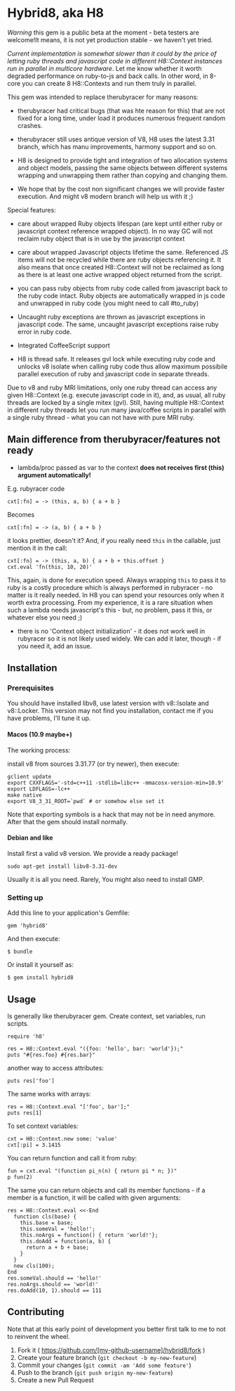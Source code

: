 # Hybrid8, aka H8

_Warning_ this gem is a public beta at the moment - beta testers are welcome!It means, it is not
yet production stable - we haven't yet tried.

_Current implementation is somewhat slower than it could by the price of letting ruby threads
and javascript code in different H8::Context instances run in parallel in multicore hardware_.
Let me know whether it worth degraded performance on ruby-to-js and back calls. In other word,
in 8-core you can create 8 H8::Contexts and run them truly in parallel.

This gem was intended to replace therubyracer for many reasons:

* therubyracer had critical bugs (that was hte reason for this) that are not fixed for a long time,
under load it produces numerous frequent random crashes.

* therubyracer still uses antique version of V8, H8 uses the latest 3.31 branch, which has manu
improvements, harmony support and so on.

* H8 is designed to provide tight and integration of two allocation systems and object models,
passing the same objects between different systems wrapping and unwrapping them rather than copying
and changing them.

* We hope that by the cost non significant changes we will provide faster execution. And might v8
modern branch will help us with it ;)

Special features:

- care about wrapped Ruby objects lifespan (are kept until either ruby or javascript context
reference wrapped object). In no way GC will not reclaim ruby object that is in use by the
javascript context

- care about wrapped Javascript objects lifetime the same. Referenced JS items will not be recycled
while there are ruby objects referencing it. It also means that once created H8::Context will not
be reclaimed as long as there is at least one active wrapped object returned from the script.

- you can pass ruby objects from ruby code called from javascript back to the ruby code intact.
Ruby objects are automatically wrapped in js code and unwrapped in ruby code (you might need to
call #to_ruby)

- Uncaught ruby exceptions are thrown as javascript exceptions in javascript code. The same,
uncaught javascript exceptions raise ruby error in ruby code.

- Integrated CoffeeScript support

- H8 is thread safe. It releases gvl lock while executing ruby code and unlocks v8 isolate when
calling ruby code thus allow maximum possibile parallel execution of ruby and javascript code
in separate threads.

Due to v8 and ruby MRI limitations, only one ruby thread can access any given H8::Context (e.g.
execute javascript code in it), and, as usual, all ruby threads are locked by a single mitex (gvl).
Still, having multiple H8::Context in different ruby threads let you run many java/coffee scripts in
parallel with a single ruby thread - what you can not have with pure MRI ruby.

## Main difference from therubyracer/features not ready

- lambda/proc passed as var to the context **does not receives first (this) argument
automatically!**

E.g. rubyracer code

    cxt[:fn] = -> (this, a, b) { a + b }

Becomes

    cxt[:fn] = -> (a, b) { a + b }

it looks prettier, doesn't it? And, if you really need `this` in the callable, just mention it in
the call:

    cxt[:fn] = -> (this, a, b) { a + b + this.offset }
    cxt.eval 'fn(this, 10, 20)'

This, again, is done for execution speed. Always wrapping `this` to pass it to ruby is a costly
procedure which is always performed in rubyracer - no matter is it really needed. In H8 you can
spend your resources only when it worth extra processing. From my experience, it is a rare situation
when such a lambda needs javascript's this - but, no problem, pass it this, or whatever else
you need ;)

- there is no 'Context object initialization' - it does not work well in rubyracer so it is not
likely used widely. We can add it later, though - if you need it, add an issue.



## Installation

### Prerequisites

You should have installed libv8, use latest version with v8::Isolate and v8::Locker. This version
may not find you installation, contact me if you have problems, I'll tune it up.

#### Macos (10.9 maybe+)

The working process:

install v8 from sources 3.31.77 (or try newer), then execute:

    gclient update
    export CXXFLAGS='-std=c++11 -stdlib=libc++ -mmacosx-version-min=10.9'
    export LDFLAGS=-lc++
    make native
    export V8_3_31_ROOT=`pwd` # or somehow else set it

Note that exporting symbols is a hack that may not be in need anymore. After that the gem should
install normally.

#### Debian and like

Install first a valid v8 version. We provide a ready package!

    sudo apt-get install libv8-3.31-dev

Usually it is all you need. Rarely, You might also need to install GMP.

### Setting up

Add this line to your application's Gemfile:

    gem 'hybrid8'

And then execute:

    $ bundle

Or install it yourself as:

    $ gem install hybrid8

## Usage

Is generally like therubyracer gem. Create context, set variables, run scripts.

    require 'h8'

    res = H8::Context.eval "({foo: 'hello', bar: 'world'});"
    puts "#{res.foo} #{res.bar}"

another way to access attributes:

    puts res['foo']

The same works with arrays:

    res = H8::Context.eval "['foo', bar'];"
    puts res[1]

To set context variables:

    cxt = H8::Context.new some: 'value'
    cxt[:pi] = 3.1415

You can return function and call it from ruby:

    fun = cxt.eval "(function pi_n(n) { return pi * n; })"
    p fun(2)

The same you can return objects and call its member functions - if a member is a function,
it will be called with given arguments:

    res = H8::Context.eval <<-End
      function cls(base) {
        this.base = base;
        this.someVal = 'hello!';
        this.noArgs = function() { return 'world!'};
        this.doAdd = function(a, b) {
          return a + b + base;
        }
      }
      new cls(100);
    End
    res.someVal.should == 'hello!'
    res.noArgs.should == 'world!'
    res.doAdd(10, 1).should == 111

## Contributing

Note that at this early point of development you better first talk to me to not to reinvent the
wheel.

1. Fork it ( https://github.com/[my-github-username]/hybrid8/fork )
2. Create your feature branch (`git checkout -b my-new-feature`)
3. Commit your changes (`git commit -am 'Add some feature'`)
4. Push to the branch (`git push origin my-new-feature`)
5. Create a new Pull Request


